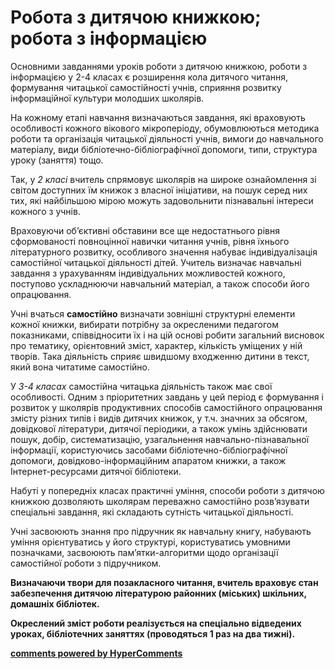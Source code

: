 <div id="hypercomments_widget" class="js-hypercomments-widget invisible"></div>

Робота з дитячою книжкою; робота з інформацією
=============================================

<p>Основними завданнями уроків роботи з дитячою книжкою, роботи з інформацією у 2-4 класах є розширення кола дитячого читання, формування читацької самостійності учнів, сприяння розвитку інформаційної культури молодших школярів. </p>
<p>На кожному етапі навчання визначаються завдання, які враховують особливості кожного вікового мікроперіоду, обумовлюються методика роботи та організація читацької діяльності учнів, вимоги до навчального матеріалу, види бібліотечно-бібліографічної допомоги, типи, структура уроку (заняття) тощо.</p>
<p>Так, у <i>2 класі</i> вчитель спрямовує школярів на широке ознайомлення зі світом доступних їм книжок з власної ініціативи, на пошук серед них тих, які найбільшою мірою можуть задовольнити пізнавальні інтереси кожного з учнів.</p>
<p>Враховуючи об’єктивні обставини все ще недостатнього рівня сформованості повноцінної навички читання учнів, рівня їхнього літературного розвитку, особливого значення набуває індивідуалізація самостійної читацької діяльності дітей. Учитель визначає навчальні завдання з урахуванням індивідуальних можливостей кожного, поступово ускладнюючи навчальний матеріал, а також способи його опрацювання.</p>
<p>Учні вчаться <b>самостійно</b> визначати зовнішні структурні елементи кожної книжки, вибирати потрібну за окресленими педагогом показниками, співвідносити їх і на цій основі робити загальний висновок про тематику, орієнтовний зміст, характер, кількість уміщених у ній творів. Така діяльність сприяє швидшому входженню дитини в текст, який вона читатиме самостійно.</p>
<p>У <i>3-4 класах</i> самостійна читацька діяльність також має свої особливості. Одним з пріоритетних завдань у цей період є формування і розвиток у школярів продуктивних способів самостійного опрацювання змісту різних типів і видів дитячих книжок, у т.ч. значних за обсягом, довідкової літератури, дитячої періодики, а також умінь здійснювати пошук, добір, систематизацію, узагальнення навчально-пізнавальної інформації, користуючись засобами бібліотечно-бібліографічної допомоги, довідково-інформаційним апаратом книжки, а також Інтернет-ресурсами дитячої бібліотеки.</p>
<p>Набуті у попередніх класах практичні уміння, способи роботи з дитячою книжкою дозволяють школярам переважно самостійно розв’язувати спеціальні завдання, які складають сутність читацької діяльності.</p>
<p>Учні засвоюють знання про підручник як навчальну книгу, набувають уміння орієнтуватись у його структурі, користуватись умовними позначками, засвоюють пам’ятки-алгоритми щодо організації самостійної роботи з підручником. </p> 
<p><b>Визначаючи твори для позакласного читання, вчитель враховує стан забезпечення дитячою літературою районних (міських) шкільних, домашніх бібліотек.<b> </p>
<p>Окреслений зміст роботи реалізується на спеціально відведених уроках, бібліотечних заняттях (проводяться 1 раз на два тижні). </p>


<div class="js-hypercomments-container">
<a href="http://hypercomments.com" class="hc-link" title="comments widget">comments powered by HyperComments</a>
</div>